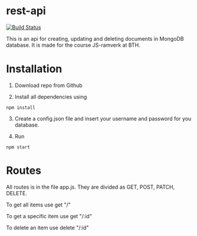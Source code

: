 
 
 # rest-api

[![Build Status](https://app.travis-ci.com/sandraKh/jsramverk-backend-api.svg?branch=main)](https://app.travis-ci.com/sandraKh/jsramverk-backend-api)


This is an api for creating, updating and deleting documents in MongoDB database. It is made for the course JS-ramverk at BTH.

# Installation

1. Download repo from Github

2. Install all dependencies using


```
npm install
```

3. Create a config.json file and insert your username and password for you database.

4. Run

```
npm start
```

# Routes


All routes is in the file app.js. They are divided as GET, POST, PATCH, DELETE.

To get all items use get "/"

To get a specific item use get "/:id"

To delete an item use delete "/:id"
